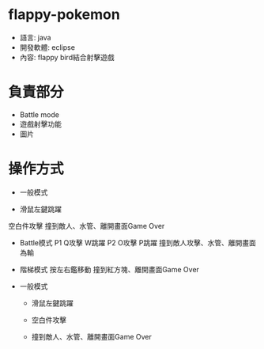 # flappy-pokemon
* 語言: java
* 開發軟體: eclipse
* 內容: flappy bird結合射擊遊戲

# 負責部分
  * Battle mode
  * 遊戲射擊功能
  * 圖片
 
# 操作方式
* 一般模式

 * 滑鼠左鍵跳躍

空白件攻擊
撞到敵人、水管、離開畫面Game Over
* Battle模式
P1
Q攻擊
W跳躍
P2
O攻擊
P跳躍
撞到敵人攻擊、水管、離開畫面為輸
* 階梯模式
按左右鑑移動
撞到紅方塊、離開畫面Game Over

* 一般模式

	* 滑鼠左鍵跳躍

	* 空白件攻擊
		
	* 撞到敵人、水管、離開畫面Game Over
